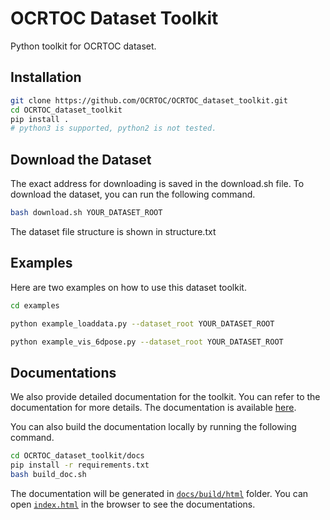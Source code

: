 # OCRTOC Dataset Toolkit

Python toolkit for OCRTOC dataset.

## Installation
```bash
git clone https://github.com/OCRTOC/OCRTOC_dataset_toolkit.git
cd OCRTOC_dataset_toolkit
pip install .
# python3 is supported, python2 is not tested.
```

## Download the Dataset
The exact address for downloading is saved in the download.sh file. To download the dataset, you can run the following command.

```bash
bash download.sh YOUR_DATASET_ROOT
```

The dataset file structure is shown in structure.txt

## Examples
Here are two examples on how to use this dataset toolkit.

```bash
cd examples

python example_loaddata.py --dataset_root YOUR_DATASET_ROOT

python example_vis_6dpose.py --dataset_root YOUR_DATASET_ROOT
```

## Documentations

We also provide detailed documentation for the toolkit. You can refer to the documentation for more details.
The documentation is available [here](https://ocrtoc-dataset-toolkit.readthedocs.io/en/latest/).

You can also build the documentation locally by running the following command.

```bash
cd OCRTOC_dataset_toolkit/docs
pip install -r requirements.txt
bash build_doc.sh
```

The documentation will be generated in [`docs/build/html`](/docs/build/html) folder. You can open [`index.html`](/docs/build/html/index.html) in the browser to see the documentations.
